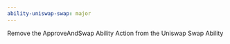```yaml
---
ability-uniswap-swap: major
---
```


Remove the ApproveAndSwap Ability Action from the Uniswap Swap Ability
